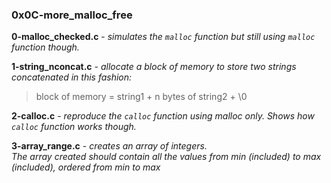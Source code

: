 ### 0x0C-more_malloc_free ###

**0-malloc_checked.c** - *simulates the `malloc` function but still using `malloc` function though.*

**1-string_nconcat.c** - *allocate a block of memory to store two strings concatenated in this fashion:*
> block of memory = string1 + n bytes of string2 + \0

**2-calloc.c** - *reproduce the `calloc` function using malloc only. Shows how `calloc` function works though.*

**3-array_range.c** - *creates an array of integers.<br>The array created should contain all the values from min (included) to max (included), ordered from min to max*


